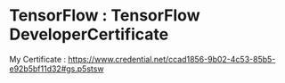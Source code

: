 # TensorFlow : TensorFlow DeveloperCertificate

My Certificate : https://www.credential.net/ccad1856-9b02-4c53-85b5-e92b5bf11d32#gs.p5stsw
